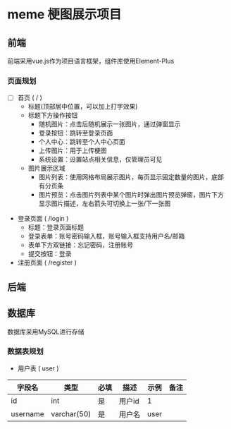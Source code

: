 # meme 梗图展示项目
## 前端
前端采用vue.js作为项目语言框架，组件库使用Element-Plus
### 页面规划
- [ ] 首页 ( / )
  - 标题(顶部居中位置，可以加上打字效果)
  - 标题下方操作按钮
    - 随机图片：点击后随机展示一张图片，通过弹窗显示
    - 登录按钮：跳转至登录页面
    - 个人中心：跳转至个人中心页面
    - 上传图片：用于上传梗图
    - 系统设置：设置站点相关信息，仅管理员可见
  - 图片展示区域
    - 图片列表：使用网格布局展示图片，每页显示固定数量的图片，底部有分页条
    - 图片预览：点击图片列表中某个图片时弹出图片预览弹窗，图片下方显示图片描述，左右箭头可切换上一张/下一张图
- 登录页面 ( /login )
  - 标题：登录页面标题
  - 登录表单：账号密码输入框，账号输入框支持用户名/邮箱
  - 表单下方双链接：忘记密码，注册账号
  - 提交按钮：登录
- 注册页面 ( /register )

## 后端

## 数据库
数据库采用MySQL进行存储
### 数据表规划
- 用户表 ( user )

| 字段名 | 类型 | 必填 | 描述 | 示例 | 备注 |
| --- | --- | --- | --- | --- | --- |
| id | int | 是 | 用户id | 1 | |
| username | varchar(50) | 是 | 用户名 | user | |